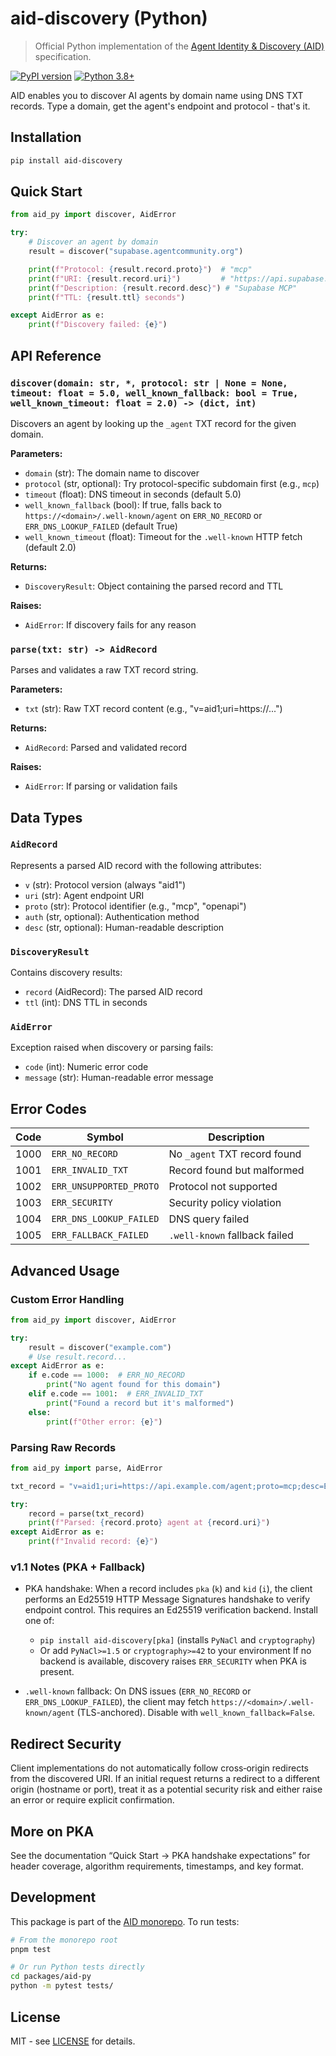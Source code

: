 # aid-discovery (Python)

> Official Python implementation of the [Agent Identity & Discovery (AID)](https://github.com/agentcommunity/agent-interface-discovery) specification.

[![PyPI version](https://img.shields.io/pypi/v/aid-discovery.svg?color=blue)](https://pypi.org/project/aid-discovery/)
[![Python 3.8+](https://img.shields.io/badge/python-3.8+-blue.svg)](https://www.python.org/downloads/)

AID enables you to discover AI agents by domain name using DNS TXT records. Type a domain, get the agent's endpoint and protocol - that's it.

## Installation

```bash
pip install aid-discovery
```

## Quick Start

```python
from aid_py import discover, AidError

try:
    # Discover an agent by domain
    result = discover("supabase.agentcommunity.org")

    print(f"Protocol: {result.record.proto}")  # "mcp"
    print(f"URI: {result.record.uri}")         # "https://api.supabase.com/mcp"
    print(f"Description: {result.record.desc}") # "Supabase MCP"
    print(f"TTL: {result.ttl} seconds")

except AidError as e:
    print(f"Discovery failed: {e}")
```

## API Reference

### `discover(domain: str, *, protocol: str | None = None, timeout: float = 5.0, well_known_fallback: bool = True, well_known_timeout: float = 2.0) -> (dict, int)`

Discovers an agent by looking up the `_agent` TXT record for the given domain.

**Parameters:**

- `domain` (str): The domain name to discover
- `protocol` (str, optional): Try protocol-specific subdomain first (e.g., `mcp`)
- `timeout` (float): DNS timeout in seconds (default 5.0)
- `well_known_fallback` (bool): If true, falls back to `https://<domain>/.well-known/agent` on `ERR_NO_RECORD` or `ERR_DNS_LOOKUP_FAILED` (default True)
- `well_known_timeout` (float): Timeout for the `.well-known` HTTP fetch (default 2.0)

**Returns:**

- `DiscoveryResult`: Object containing the parsed record and TTL

**Raises:**

- `AidError`: If discovery fails for any reason

### `parse(txt: str) -> AidRecord`

Parses and validates a raw TXT record string.

**Parameters:**

- `txt` (str): Raw TXT record content (e.g., "v=aid1;uri=https://...")

**Returns:**

- `AidRecord`: Parsed and validated record

**Raises:**

- `AidError`: If parsing or validation fails

## Data Types

### `AidRecord`

Represents a parsed AID record with the following attributes:

- `v` (str): Protocol version (always "aid1")
- `uri` (str): Agent endpoint URI
- `proto` (str): Protocol identifier (e.g., "mcp", "openapi")
- `auth` (str, optional): Authentication method
- `desc` (str, optional): Human-readable description

### `DiscoveryResult`

Contains discovery results:

- `record` (AidRecord): The parsed AID record
- `ttl` (int): DNS TTL in seconds

### `AidError`

Exception raised when discovery or parsing fails:

- `code` (int): Numeric error code
- `message` (str): Human-readable error message

## Error Codes

| Code | Symbol                  | Description                   |
| ---- | ----------------------- | ----------------------------- |
| 1000 | `ERR_NO_RECORD`         | No `_agent` TXT record found  |
| 1001 | `ERR_INVALID_TXT`       | Record found but malformed    |
| 1002 | `ERR_UNSUPPORTED_PROTO` | Protocol not supported        |
| 1003 | `ERR_SECURITY`          | Security policy violation     |
| 1004 | `ERR_DNS_LOOKUP_FAILED` | DNS query failed              |
| 1005 | `ERR_FALLBACK_FAILED`   | `.well-known` fallback failed |

## Advanced Usage

### Custom Error Handling

```python
from aid_py import discover, AidError

try:
    result = discover("example.com")
    # Use result.record...
except AidError as e:
    if e.code == 1000:  # ERR_NO_RECORD
        print("No agent found for this domain")
    elif e.code == 1001:  # ERR_INVALID_TXT
        print("Found a record but it's malformed")
    else:
        print(f"Other error: {e}")
```

### Parsing Raw Records

```python
from aid_py import parse, AidError

txt_record = "v=aid1;uri=https://api.example.com/agent;proto=mcp;desc=Example Agent"

try:
    record = parse(txt_record)
    print(f"Parsed: {record.proto} agent at {record.uri}")
except AidError as e:
    print(f"Invalid record: {e}")
```

### v1.1 Notes (PKA + Fallback)

- PKA handshake: When a record includes `pka` (`k`) and `kid` (`i`), the client performs an Ed25519 HTTP Message Signatures handshake to verify endpoint control. This requires an Ed25519 verification backend. Install one of:
  - `pip install aid-discovery[pka]` (installs `PyNaCl` and `cryptography`)
  - Or add `PyNaCl>=1.5` or `cryptography>=42` to your environment
    If no backend is available, discovery raises `ERR_SECURITY` when PKA is present.

- `.well-known` fallback: On DNS issues (`ERR_NO_RECORD` or `ERR_DNS_LOOKUP_FAILED`), the client may fetch `https://<domain>/.well-known/agent` (TLS-anchored). Disable with `well_known_fallback=False`.

## Redirect Security

Client implementations do not automatically follow cross‑origin redirects from the discovered URI. If an initial request returns a redirect to a different origin (hostname or port), treat it as a potential security risk and either raise an error or require explicit confirmation.

## More on PKA

See the documentation “Quick Start → PKA handshake expectations” for header coverage, algorithm requirements, timestamps, and key format.

## Development

This package is part of the [AID monorepo](https://github.com/agentcommunity/agent-interface-discovery). To run tests:

```bash
# From the monorepo root
pnpm test

# Or run Python tests directly
cd packages/aid-py
python -m pytest tests/
```

## License

MIT - see [LICENSE](https://github.com/agentcommunity/agent-interface-discovery/blob/main/LICENSE) for details.
